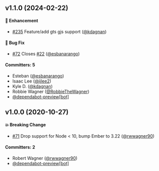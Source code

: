 ## v1.1.0 (2024-02-22)

#### :rocket: Enhancement
* [#235](https://github.com/ember-learn/ember-cli-addon-docs-yuidoc/pull/235) Feature/add gts gjs support ([@kdagnan](https://github.com/kdagnan))

#### :bug: Bug Fix
* [#72](https://github.com/ember-learn/ember-cli-addon-docs-yuidoc/pull/72) Closes [#22](https://github.com/ember-learn/ember-cli-addon-docs-yuidoc/issues/22) ([@esbanarango](https://github.com/esbanarango))

#### Committers: 5
- Esteban ([@esbanarango](https://github.com/esbanarango))
- Isaac Lee ([@ijlee2](https://github.com/ijlee2))
- Kyle D. ([@kdagnan](https://github.com/kdagnan))
- Robbie Wagner ([@RobbieTheWagner](https://github.com/RobbieTheWagner))
- [@dependabot-preview[bot]](https://github.com/apps/dependabot-preview)

## v1.0.0 (2020-10-27)

#### :boom: Breaking Change
* [#71](https://github.com/ember-learn/ember-cli-addon-docs-yuidoc/pull/71) Drop support for Node < 10, bump Ember to 3.22 ([@rwwagner90](https://github.com/rwwagner90))

#### Committers: 2
- Robert Wagner ([@rwwagner90](https://github.com/rwwagner90))
- [@dependabot-preview[bot]](https://github.com/apps/dependabot-preview)


